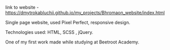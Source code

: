 link to website - https://dmytrokabluchii.github.io/my_projects/Bhromaon_website/index.html

Single page website, used Pixel Perfect, responsive design.

Technologies used: HTML, SCSS , jQuery.

One of my first work made while studying at Beetroot Academy.
